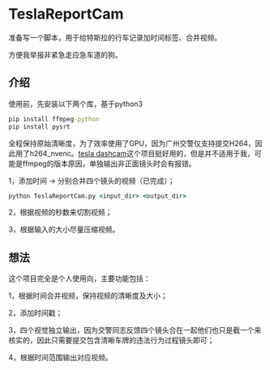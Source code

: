 # TeslaReportCam
准备写一个脚本，用于给特斯拉的行车记录加时间标签、合并视频。

方便我举报非紧急走应急车道的狗。



## 介绍

使用前，先安装以下两个库，基于python3

```cmd
pip install ffmpeg-python
pip install pysrt
```

全程保持原始清晰度，为了效率使用了GPU，因为广州交警仅支持提交H264，因此用了h264_nvenc。[tesla dashcam](https://github.com/ehendrix23/tesla_dashcam)这个项目挺好用的，但是并不适用于我，可能是ffmpeg的版本原因，单独输出非正面镜头时会有报错。



1，添加时间 -> 分别合并四个镜头的视频（已完成）；

```cmd
python TeslaReportCam.py <input_dir> <output_dir>
```

2，根据视频的秒数来切割视频；

3，根据输入的大小尽量压缩视频。



## 想法

这个项目完全是个人使用向，主要功能包括：

1，根据时间合并视频，保持视频的清晰度及大小；

2，添加时间戳；

3，四个视觉独立输出，因为交警同志反馈四个镜头合在一起他们也只是截一个来核实的，因此只需要提交包含清晰车牌的违法行为过程镜头即可；

4，根据时间范围输出对应视频。
